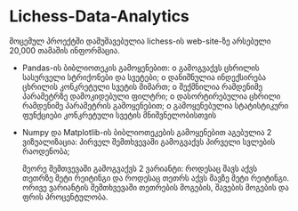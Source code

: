 # Lichess-Data-Analytics
მოცემულ პროექტში დამუშავებულია lichess-ის web-site-ზე არსებული 20,000 თამაშის ინფორმაცია.

- Pandas-ის ბიბლიოთეკის გამოყენებით:
  o გამოგვაქვს ცხრილის სასურველი სტრიქონები და სვეტები;
  o დანიშნულია ინდექსირება ცხრილის კონკრეტული სვეტის მიმართ;
  o შექმნილია რამდენიმე პარამეტრზე დამოკიდებული ფილტრი;
  o დასორტირებულია ცხრილი რამდენიმე პარამეტრის გამოყენებით;
  o გამოყენებულია სტატისტიკური ფუნქციები კონკრეტული სვეტის მნიშვნელობისთვის

- Numpy და Matplotlib-ის ბიბლიოთეკების გამოყენებით აგებულია 2 ვიზუალიზაცია:
  პირველ შემთხვევაში გამოგვაქვს პირველი სვლების რაოდენობა;
  
  მეორე შემთვევაში გამოგვაქვს 2 ვარიანტი:
  როდესაც შავს აქვს თეთრზე მეტი რეიტინგი და როდესაც თეთრს აქვს შავზე მეტი რეიტინგი.
  ორივე ვარიანტის შემთხვევაში თეთრების მოგების, შავების მოგების და ფრის პროცენტულობა.
  
  

